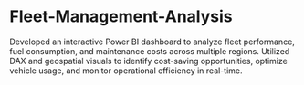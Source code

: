 # Fleet-Management-Analysis
Developed an interactive Power BI dashboard to analyze fleet performance, fuel consumption, and maintenance costs across multiple regions. Utilized DAX and geospatial visuals to identify cost-saving opportunities, optimize vehicle usage, and monitor operational efficiency in real-time.
